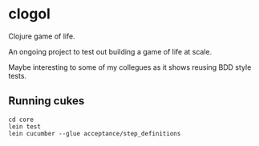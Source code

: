 # clogol

Clojure game of life.

An ongoing project to test out building a game of life at scale.

Maybe interesting to some of my collegues as it shows reusing BDD style tests.

## Running cukes

```
cd core
lein test
lein cucumber --glue acceptance/step_definitions
```
